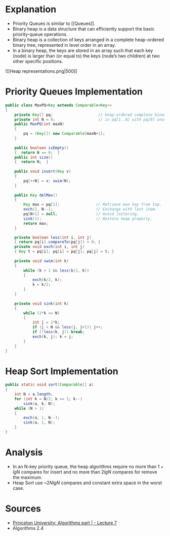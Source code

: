 # Explanation
+ Priority Queues is similar to [[Queues]].
+ Binary heap is a data structure that can efficiently support the basic priority-queue operations. 
+ Binary heap is a collection of keys arranged in a complete heap-ordered binary tree, represented in level order in an array.
+ In a binary heap, the keys are stored in an array such that each key (node) is larger than (or equal to) the keys (node’s two children) at two other specific positions.

![[Heap representations.png|500]]
# Priority Queues Implementation
```java
public class MaxPQ<Key extends Comparable<Key>> 
{
	private Key[] pq;                    // heap-ordered complete binary tree
	private int N = 0;                   // in pq[1..N] with pq[0] unused 
	public MaxPQ(int maxN) 
	{ 
		pq = (Key[]) new Comparable[maxN+1]; 
	} 
	
	public boolean isEmpty() 
	{  return N == 0;  } 
	public int size() 
	{  return N;  } 
	
	public void insert(Key v) 
	{ 
		pq[++N] = v; swim(N); 
	} 
	
	public Key delMax() 
	{
		Key max = pq[1];                // Retrieve max key from top.
		exch(1, N--);                   // Exchange with last item.
		pq[N+1] = null;                 // Avoid loitering.
		sink(1);                        // Restore heap property.
		return max;
	}

	private boolean less(int i, int j) 
	{ return pq[i].compareTo(pq[j]) < 0; } 
	private void exch(int i, int j) 
	{ Key t = pq[i]; pq[i] = pq[j]; pq[j] = t; }
	
	private void swim(int k) 
	{ 
		while (k > 1 && less(k/2, k)) 
		{ 
			exch(k/2, k); 
			k = k/2; 
		} 
	}
	
	private void sink(int k) 
	{ 
		while (2*k <= N) 
		{ 
			int j = 2*k; 
			if (j < N && less(j, j+1)) j++; 
			if (!less(k, j)) break; 
			exch(k, j); k = j; 
		} 
	}
}
```

# Heap Sort Implementation
```java
public static void sort(Comparable[] a) 
{ 
	int N = a.length; 
	for (int k = N/2; k >= 1; k--) 
		sink(a, k, N); 
	while (N > 1) 
	{ 
		exch(a, 1, N--); 
		sink(a, 1, N); 
	} 
}
```
# Analysis
+ In an N-key priority queue, the heap algorithms require no more than $1 + lgN$ compares for insert and no more than $2 lgN$ compares for remove the maximum.
+ Heap Sort use ~$2N lgN$ compares and constant extra space in the worst case.
# Sources
+ [Princeton University: Algorithms part | - Lecture 7 ](https://www.coursera.org/learn/algorithms-part1/lecture/A3kA3/apis-and-elementary-implementations)
+ Algorithms 2.4